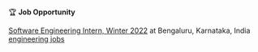 

🏆 **Job Opportunity** 

[Software Engineering Intern, Winter 2022](https://careers.google.com/jobs/results/138852775392879302-software-engineering-intern-winter-2022/)  at Bengaluru, Karnataka, India   
[engineering jobs](https://careers.microsoft.com/professionals/us/en/c/engineering-jobs)   



